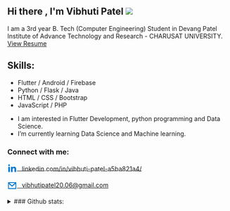 ## Hi there , I'm  Vibhuti Patel <img src="https://media.tenor.com/images/2a487a6d1e796878bd8e7b472b5981cc/tenor.gif" height="28"></img>
<!-- ![](https://image.freepik.com/free-vector/programmer-decorative-illustration-isometric-design_23-2148250395.jpg) -->

I am a 3rd year B. Tech (Computer Engineering) Student in Devang Patel Institute of Advance Technology and Research - CHARUSAT UNIVERSITY. <a href="https://drive.google.com/file/d/1aijngRuVYZ2cbvywxuAoZ-AdL0hJ6d4S/view?usp=sharing"> View Resume</a>

## Skills:
* Flutter / Android / Firebase
* Python / Flask / Java
* HTML / CSS / Bootstrap 
* JavaScript / PHP 

+ I am interested in Flutter Development, python programming and Data Science. 
+ I’m currently learning Data Science and Machine learning.

### Connect with me:

<a href="linkedin.com/in/vibhuti-patel-a5ba821a4/" style="line-height:22px;vertical-align:middle"><img style="vertical-align:middle;display:inline-block" src='linkin.svg' alt='linkedin' width='22' height='22'> <span style="line-height:25px;vertical-align:middle;"> &ensp;linkedin.com/in/vibhuti-patel-a5ba821a4/</span></a>

<a href="" style="line-height:22px;vertical-align:middle"><img style="vertical-align:middle;display:inline-block" src='mailb.svg' alt='email' height='22' width='22'> <span style="line-height:25px;vertical-align:middle;"> &ensp;vibhutipatel20.06@gmail.com</span></a>

<details>
  <summary> 
### Github stats:
</summary>
  
[![Top Langs](https://github-readme-stats.vercel.app/api/top-langs/?username=vibhutipatel222&theme=tokyonight)]


![GitHub stats](https://github-readme-stats.vercel.app/api?username=vibhutipatel222&show_icons=true)  


</details>
<!--
![GitHub Activity Graph](https://activity-graph.herokuapp.com/graph?username=vibhutipatel222)  

https://icons.iconarchive.com/icons/cornmanthe3rd/metronome/256/Communication-email-blue-icon.png

-->

